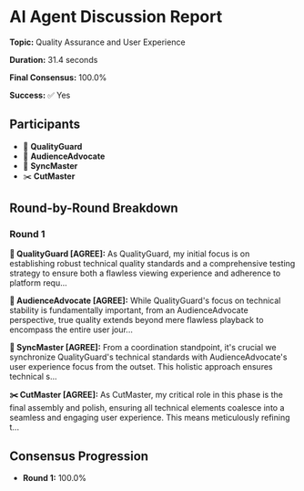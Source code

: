 # AI Agent Discussion Report

**Topic:** Quality Assurance and User Experience

**Duration:** 31.4 seconds

**Final Consensus:** 100.0%

**Success:** ✅ Yes

## Participants

- 🤖 **QualityGuard**
- 🤖 **AudienceAdvocate**
- 🎯 **SyncMaster**
- ✂️ **CutMaster**

## Round-by-Round Breakdown

### Round 1

**🤖 QualityGuard [AGREE]:** As QualityGuard, my initial focus is on establishing robust technical quality standards and a comprehensive testing strategy to ensure both a flawless viewing experience and adherence to platform requ...

**🤖 AudienceAdvocate [AGREE]:** While QualityGuard's focus on technical stability is fundamentally important, from an AudienceAdvocate perspective, true quality extends beyond mere flawless playback to encompass the entire user jour...

**🎯 SyncMaster [AGREE]:** From a coordination standpoint, it's crucial we synchronize QualityGuard's technical standards with AudienceAdvocate's user experience focus from the outset. This holistic approach ensures technical s...

**✂️ CutMaster [AGREE]:** As CutMaster, my critical role in this phase is the final assembly and polish, ensuring all technical elements coalesce into a seamless and engaging user experience. This means meticulously refining t...

## Consensus Progression

- **Round 1:** 100.0%
